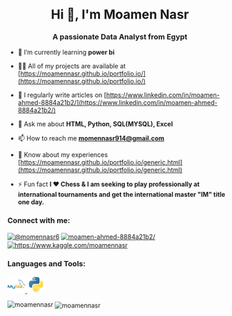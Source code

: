 <h1 align="center">Hi 👋, I'm Moamen Nasr</h1>
<h3 align="center">A passionate Data Analyst from Egypt</h3>

- 🌱 I’m currently learning **power bi**

- 👨‍💻 All of my projects are available at [https://moamennasr.github.io/portfolio.io/](https://moamennasr.github.io/portfolio.io/)

- 📝 I regularly write articles on [https://www.linkedin.com/in/moamen-ahmed-8884a21b2/](https://www.linkedin.com/in/moamen-ahmed-8884a21b2/)

- 💬 Ask me about **HTML, Python, SQL(MYSQL), Excel**

- 📫 How to reach me **momennasr914@gmail.com**

- 📄 Know about my experiences [https://moamennasr.github.io/portfolio.io/generic.html](https://moamennasr.github.io/portfolio.io/generic.html)

- ⚡ Fun fact **I ❤️ Chess & I am seeking to play professionally at international tournaments and get the international master "IM" title one day.**

<h3 align="left">Connect with me:</h3>
<p align="left">
<a href="https://twitter.com/@momennasr6" target="blank"><img align="center" src="https://raw.githubusercontent.com/rahuldkjain/github-profile-readme-generator/master/src/images/icons/Social/twitter.svg" alt="@momennasr6" height="30" width="40" /></a>
<a href="https://linkedin.com/in/moamen-ahmed-8884a21b2/" target="blank"><img align="center" src="https://raw.githubusercontent.com/rahuldkjain/github-profile-readme-generator/master/src/images/icons/Social/linked-in-alt.svg" alt="moamen-ahmed-8884a21b2/" height="30" width="40" /></a>
<a href="https://kaggle.com/https://www.kaggle.com/moamennasr" target="blank"><img align="center" src="https://raw.githubusercontent.com/rahuldkjain/github-profile-readme-generator/master/src/images/icons/Social/kaggle.svg" alt="https://www.kaggle.com/moamennasr" height="30" width="40" /></a>
</p>

<h3 align="left">Languages and Tools:</h3>
<p align="left"> <a href="https://www.mysql.com/" target="_blank" rel="noreferrer"> <img src="https://raw.githubusercontent.com/devicons/devicon/master/icons/mysql/mysql-original-wordmark.svg" alt="mysql" width="40" height="40"/> </a> <a href="https://www.python.org" target="_blank" rel="noreferrer"> <img src="https://raw.githubusercontent.com/devicons/devicon/master/icons/python/python-original.svg" alt="python" width="40" height="40"/> </a> </p>

<p><img align="left" src="https://github-readme-stats.vercel.app/api/top-langs?username=moamennasr&show_icons=true&locale=en&layout=compact" alt="moamennasr" /></p>

<p>&nbsp;<img align="center" src="https://github-readme-stats.vercel.app/api?username=moamennasr&show_icons=true&locale=en" alt="moamennasr" /></p>
